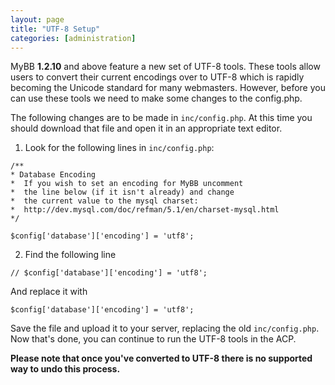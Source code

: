 ```yaml
---
layout: page
title: "UTF-8 Setup"
categories: [administration]
---
```


MyBB **1.2.10** and above feature a new set of UTF-8 tools. These tools allow users to convert their current encodings over to 
UTF-8 which is rapidly becoming the Unicode standard for many webmasters. However, before you can use these tools we need to make some changes to the config.php.

The following changes are to be made in `inc/config.php`. At this time you should download that file and open it in an appropriate text editor.

1. Look for the following lines in `inc/config.php`: 

```
/**
* Database Encoding
*  If you wish to set an encoding for MyBB uncomment
*  the line below (if it isn't already) and change
*  the current value to the mysql charset:
*  http://dev.mysql.com/doc/refman/5.1/en/charset-mysql.html
*/
 ```

```$config['database']['encoding'] = 'utf8';```

2. Find the following line

``// $config['database']['encoding'] = 'utf8';``

And replace it with

```$config['database']['encoding'] = 'utf8';```

Save the file and upload it to your server, replacing the old `inc/config.php`. Now that's done, you can continue to run the UTF-8 tools in the ACP.


**Please note that once you've converted to UTF-8 there is no supported way to undo this process.** 
